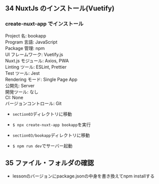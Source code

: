 ## 34 NuxtJs のインストール(Vuetify)

### create-nuxt-app でインストール

Project 名: bookapp<br>
Program 言語: JavaScript<br>
Package 管理: npm<br>
UI フレームワーク: Vuetify.js<br>
Nuxt.js モジュール: Axios, PWA<br>
Linting ツール: ESLint, Prettier<br>
Test ツール: Jest<br>
Rendering モード: Single Page App<br>
公開先: Server<br>
開発ツール: なし<br>
CI: None<br>
バージョンコントロール: Git<br>

- `section03`ディレクトリに移動<br>

* `$ npx create-nuxt-app bookapp`を実行<br>

* `section03/bookapp`ディレクトリに移動<br>

- `$ npm run dev`でサーバー起動<br>

## 35 ファイル・フォルダの確認

- lessonのバージョンにpackage.jsonの中身を書き換えてnpm installする<br>
